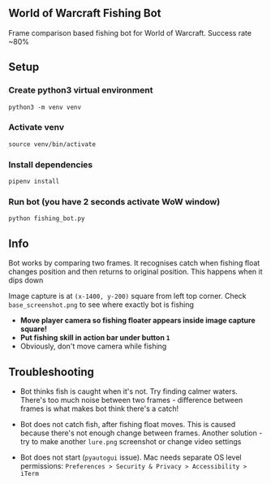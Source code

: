 ## World of Warcraft Fishing Bot

Frame comparison based fishing bot for World of Warcraft. Success rate ~80%


## Setup

### Create python3 virtual environment 
```
python3 -m venv venv
```

### Activate venv
```
source venv/bin/activate
```

### Install dependencies
```
pipenv install
```

### Run bot (you have 2 seconds activate WoW window)
```
python fishing_bot.py
```


## Info

Bot works by comparing two frames. It recognises catch when fishing float changes position and then 
returns to original position. This happens when it dips down

Image capture is at `(x-1400, y-200)` square from left top corner. Check `base_screenshot.png` to see where exactly bot is fishing 

* **Move player camera so fishing floater appears inside image capture square!**
* **Put fishing skill in action bar under button `1`**
* Obviously, don't move camera while fishing


## Troubleshooting

* Bot thinks fish is caught when it's not. Try finding calmer waters. 
  There's too much noise between two frames - difference between frames is what makes 
  bot think there's a catch! 
  
* Bot does not catch fish, after fishing float moves. This is caused because there's not 
  enough change between frames. Another solution - try to make another `lure.png` screenshot
  or change video settings

* Bot does not start (`pyautogui` issue). Mac needs separate OS level permissions: 
  `Preferences > Security & Privacy > Accessibility > iTerm`